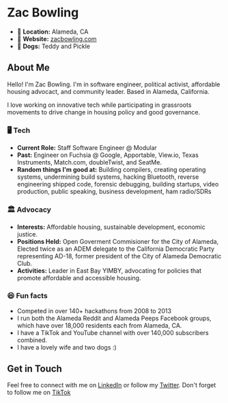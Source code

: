 
Zac Bowling
===========

* 📍 **Location:** Alameda, CA  
* 🔗 **Website:** [zacbowling.com](http://zacbowling.com)
* 🐶 **Dogs:** Teddy and Pickle

About Me
--------

Hello! I'm Zac Bowling. I'm in software engineer, political activist, affordable housing advocact, and community leader. Based in Alameda, California.

I love working on innovative tech while participating in grassroots movements to drive change in housing policy and good governance.

### 🖥️ Tech

* **Current Role:** Staff Software Engineer @ Modular
* **Past:** Engineer on Fuchsia @ Google, Apportable, View.io, Texas Instruments, Match.com, doubleTwist, and SeatMe.
* **Random things I'm good at:** Building compilers, creating operating systems, undermining build systems, hacking Bluetooth, reverse engineering shipped code, forensic debugging, building startups, video production, public speaking, business development, ham radio/SDRs

### 🏛️ Advocacy

* **Interests:** Affordable housing, sustainable development, economic justice.
* **Positions Held:** Open Goverment Commisioner for the City of Alameda, Elected twice as an ADEM delegate to the California Democratic Party representing AD-18, former president of the City of Alameda Democratic Club.
* **Activities:** Leader in East Bay YIMBY, advocating for policies that promote affordable and accessible housing.

### 😆 Fun facts

* Competed in over 140+ hackathons from 2008 to 2013
* I run both the Alameda Reddit and Alameda Peeps Facebook groups, which have over 18,000 residents each from Alameda, CA.
* I have a TikTok and YouTube channel with over 140,000 subscribers combined.
* I have a lovely wife and two dogs :)

Get in Touch
------------

Feel free to connect with me on [LinkedIn](https://www.linkedin.com/in/zacbowling/) or follow my [Twitter](https://twitter.com/zacbowling). Don't forget to follow me on [TikTok](https://tiktok.com/@YesInMyBackyard)
